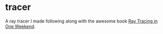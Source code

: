 # tracer
A ray tracer I made following along with the awesome book <a href="http://www.realtimerendering.com/raytracing/Ray%20Tracing%20in%20a%20Weekend.pdf">Ray Tracing in One Weekend</a>.